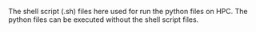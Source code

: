 The shell script (.sh) files here used for run the python files on HPC. The python files can be executed without the shell script files.
